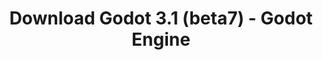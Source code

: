 ---
# Generated by /tools/generators/src/download_archive_generator !!! do not edit by hand !!!
title: 'Download Godot 3.1 (beta7) - Godot Engine'
type: 'download/archive'
name: '3.1'
flavor: 'beta7'
release_date: '2019-02-24T03:00:00-00:00'
release_notes: 'article/dev-snapshot-godot-3-1-beta-7/'
primaryPlatforms:
  - 'android.apk'
  - 'linux.64'
  - 'macos.universal'
  - 'windows.64'
  - 'linux_server.headless.64'
  - 'web'
  - 'templates'
links:
  android.apk:
    name: 'android.apk'
    title: 'Android'
    caption: 'APK Universal (ARM64 + ARMv7 + x86_64 + x86)'
    tags:
      - 'APK download'
      - 'ARM64/v7'
      - 'x86 (64 & 32 bit)'
    hosts:
      github_builds:
        regular: 'https://github.com/godotengine/godot-builds/releases/download/3.1-beta7/Godot_v3.1-beta7_android_editor.apk'
        mono: '#'
      github:
        regular: 'https://github.com/godotengine/godot/releases/download/3.1-beta7/Godot_v3.1-beta7_android_editor.apk'
        mono: '#'
  linux.64:
    name: 'linux.64'
    title: 'Linux'
    caption: 'Padrão (x86_64)'
    tags:
      - '64 bit'
    hosts:
      github_builds:
        regular: 'https://github.com/godotengine/godot-builds/releases/download/3.1-beta7/Godot_v3.1-beta7_x11.64.zip'
        mono: 'https://github.com/godotengine/godot-builds/releases/download/3.1-beta7/Godot_v3.1-beta7_mono_x11_64.zip'
      github:
        regular: 'https://github.com/godotengine/godot/releases/download/3.1-beta7/Godot_v3.1-beta7_x11.64.zip'
        mono: 'https://github.com/godotengine/godot/releases/download/3.1-beta7/Godot_v3.1-beta7_mono_x11_64.zip'
  macos.universal:
    name: 'macos.universal'
    title: 'macOS'
    caption: 'Universal (x86_64 + Silício da Apple)'
    tags:
      - 'Intel/Apple Silicon'
      - '64 bit'
    hosts:
      github_builds:
        regular: 'https://github.com/godotengine/godot-builds/releases/download/3.1-beta7/Godot_v3.1-beta7_osx.universal.zip'
        mono: 'https://github.com/godotengine/godot-builds/releases/download/3.1-beta7/Godot_v3.1-beta7_mono_osx.universal.zip'
      github:
        regular: 'https://github.com/godotengine/godot/releases/download/3.1-beta7/Godot_v3.1-beta7_osx.universal.zip'
        mono: 'https://github.com/godotengine/godot/releases/download/3.1-beta7/Godot_v3.1-beta7_mono_osx.universal.zip'
  windows.64:
    name: 'windows.64'
    title: 'Windows'
    caption: 'Padrão (x86_64)'
    tags:
      - '64 bit'
    hosts:
      github_builds:
        regular: 'https://github.com/godotengine/godot-builds/releases/download/3.1-beta7/Godot_v3.1-beta7_win64.exe.zip'
        mono: 'https://github.com/godotengine/godot-builds/releases/download/3.1-beta7/Godot_v3.1-beta7_mono_win64.zip'
      github:
        regular: 'https://github.com/godotengine/godot/releases/download/3.1-beta7/Godot_v3.1-beta7_win64.exe.zip'
        mono: 'https://github.com/godotengine/godot/releases/download/3.1-beta7/Godot_v3.1-beta7_mono_win64.zip'
  linux_server.headless.64:
    name: 'linux_server.headless.64'
    title: 'Linux Server'
    caption: 'Headless (x86_64)'
    tags:
      - '64 bit'
      - 'Headless'
    hosts:
      github_builds:
        regular: 'https://github.com/godotengine/godot-builds/releases/download/3.1-beta7/Godot_v3.1-beta7_linux_headless.64.zip'
        mono: 'https://github.com/godotengine/godot-builds/releases/download/3.1-beta7/Godot_v3.1-beta7_mono_linux_headless_64.zip'
      github:
        regular: 'https://github.com/godotengine/godot/releases/download/3.1-beta7/Godot_v3.1-beta7_linux_headless.64.zip'
        mono: 'https://github.com/godotengine/godot/releases/download/3.1-beta7/Godot_v3.1-beta7_mono_linux_headless_64.zip'
  web:
    name: 'web'
    title: 'Editor Web'
    caption: ''
    tags:
      - 'Self-hosted'
      - 'Cross-platform'
    hosts:
      github_builds:
        regular: 'https://github.com/godotengine/godot-builds/releases/download/3.1-beta7/Godot_v3.1-beta7_web_editor.zip'
        mono: '#'
      github:
        regular: 'https://github.com/godotengine/godot/releases/download/3.1-beta7/Godot_v3.1-beta7_web_editor.zip'
        mono: '#'
  linux.32:
    name: 'linux.32'
    title: 'Linux'
    caption: 'Padrão (x86)'
    tags:
      - '32 bit'
    hosts:
      github_builds:
        regular: 'https://github.com/godotengine/godot-builds/releases/download/3.1-beta7/Godot_v3.1-beta7_x11.32.zip'
        mono: 'https://github.com/godotengine/godot-builds/releases/download/3.1-beta7/Godot_v3.1-beta7_mono_x11_32.zip'
      github:
        regular: 'https://github.com/godotengine/godot/releases/download/3.1-beta7/Godot_v3.1-beta7_x11.32.zip'
        mono: 'https://github.com/godotengine/godot/releases/download/3.1-beta7/Godot_v3.1-beta7_mono_x11_32.zip'
  windows.32:
    name: 'windows.32'
    title: 'Windows'
    caption: 'Padrão (x86)'
    tags:
      - '32 bit'
    hosts:
      github_builds:
        regular: 'https://github.com/godotengine/godot-builds/releases/download/3.1-beta7/Godot_v3.1-beta7_win32.exe.zip'
        mono: 'https://github.com/godotengine/godot-builds/releases/download/3.1-beta7/Godot_v3.1-beta7_mono_win32.zip'
      github:
        regular: 'https://github.com/godotengine/godot/releases/download/3.1-beta7/Godot_v3.1-beta7_win32.exe.zip'
        mono: 'https://github.com/godotengine/godot/releases/download/3.1-beta7/Godot_v3.1-beta7_mono_win32.zip'
  linux_server.64:
    name: 'linux_server.64'
    title: 'Servidor Linux'
    caption: 'Padrão (x86_64)'
    tags:
      - '64 bit'
    hosts:
      github_builds:
        regular: 'https://github.com/godotengine/godot-builds/releases/download/3.1-beta7/Godot_v3.1-beta7_linux_server.64.zip'
        mono: 'https://github.com/godotengine/godot-builds/releases/download/3.1-beta7/Godot_v3.1-beta7_mono_linux_server_64.zip'
      github:
        regular: 'https://github.com/godotengine/godot/releases/download/3.1-beta7/Godot_v3.1-beta7_linux_server.64.zip'
        mono: 'https://github.com/godotengine/godot/releases/download/3.1-beta7/Godot_v3.1-beta7_mono_linux_server_64.zip'
  aar_library:
    name: 'aar_library'
    title: 'Biblioteca de AAR'
    caption: ''
    tags:
      - 'Android plugins'
      - 'Java'
      - 'Kotlin'
    hosts:
      github_builds:
        regular: 'https://github.com/godotengine/godot-builds/releases/download/3.1-beta7/godot-lib.3.1.beta7.release.aar'
        mono: 'https://github.com/godotengine/godot-builds/releases/download/3.1-beta7/godot-lib.3.1.beta7.mono.release.aar'
      github:
        regular: 'https://github.com/godotengine/godot/releases/download/3.1-beta7/godot-lib.3.1.beta7.release.aar'
        mono: 'https://github.com/godotengine/godot/releases/download/3.1-beta7/godot-lib.3.1.beta7.mono.release.aar'
  templates:
    name: 'templates'
    title: 'Modelos de exportação'
    caption: ''
    tags:
      - 'Utilizado para exportar os seus jogos para todas as plataformas suportadas'
    hosts:
      github_builds:
        regular: 'https://github.com/godotengine/godot-builds/releases/download/3.1-beta7/Godot_v3.1-beta7_export_templates.tpz'
        mono: 'https://github.com/godotengine/godot-builds/releases/download/3.1-beta7/Godot_v3.1-beta7_mono_export_templates.tpz'
      github:
        regular: 'https://github.com/godotengine/godot/releases/download/3.1-beta7/Godot_v3.1-beta7_export_templates.tpz'
        mono: 'https://github.com/godotengine/godot/releases/download/3.1-beta7/Godot_v3.1-beta7_mono_export_templates.tpz'
---